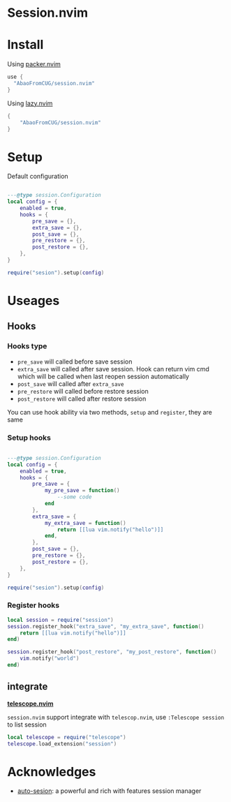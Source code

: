 # Session.nvim

# Install

Using [packer.nvim](https://github.com/wbthomason/packer.nvim)

```lua
use {
  "AbaoFromCUG/session.nvim"
}
```

Using [lazy.nvim](https://github.com/folke/lazy.nvim)

```lua
{
    "AbaoFromCUG/session.nvim"
}
```
# Setup

Default configuration
```lua

---@type session.Configuration
local config = {
    enabled = true,
    hooks = {
        pre_save = {},
        extra_save = {},
        post_save = {},
        pre_restore = {},
        post_restore = {},
    },
}

require("sesion").setup(config)

```


# Useages

## Hooks

### Hooks type
* `pre_save` will called before save session
* `extra_save` will called after save session. Hook can return vim cmd which will be called when last reopen session automatically
* `post_save` will called after `extra_save`
* `pre_restore` will called before restore session
* `post_restore` will called after restore session


You can use hook ability via two methods, `setup` and `register`, they are same

### Setup hooks
```lua

---@type session.Configuration
local config = {
    enabled = true,
    hooks = {
        pre_save = {
            my_pre_save = function() 
                --some code
            end
        },
        extra_save = {
            my_extra_save = function()
                return [[lua vim.notify("hello")]]
            end,
        },
        post_save = {},
        pre_restore = {},
        post_restore = {},
    },
}

require("sesion").setup(config)


```

### Register hooks

```lua
local session = require("session")
session.register_hook("extra_save", "my_extra_save", function()
    return [[lua vim.notify("hello")]]
end)

session.register_hook("post_restore", "my_post_restore", function()
    vim.notify("world")
end)

```


## integrate

**[telescope.nvim](https://github.com/nvim-telescope/telescope.nvim/)**

`session.nvim` support integrate with `telescop.nvim`, use `:Telescope session` to list session 

```lua
local telescope = require("telescope")
telescope.load_extension("session")
```



# Acknowledges

* [auto-sesion](https://github.com/rmagatti/auto-session): a powerful and rich with features session manager
